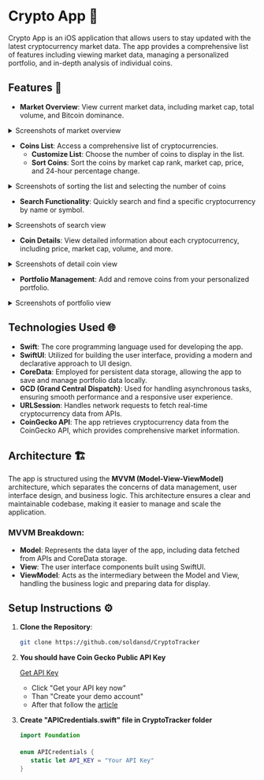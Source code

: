 # Crypto App 📱

Crypto App is an iOS application that allows users to stay updated with the latest cryptocurrency market data. The app provides a comprehensive list of features including viewing market data, managing a personalized portfolio, and in-depth analysis of individual coins.

## Features 🚀

- **Market Overview**: View current market data, including market cap, total volume, and Bitcoin dominance.

<details>
    <summary>Screenshots of market overview</summary>
    <img src="Screenshots/MarketOverviewDark.png" alt="MarketOverviewDark" width="320" />
    <img src="Screenshots/MarketOverviewLight.png" alt="MarketOverviewLight" width="320" />
</details>

- **Coins List**: Access a comprehensive list of cryptocurrencies.
  - **Customize List**: Choose the number of coins to display in the list.
  - **Sort Coins**: Sort the coins by market cap rank, market cap, price, and 24-hour percentage change.

<details>
    <summary>Screenshots of sorting the list and selecting the number of coins</summary>
    <img src="Screenshots/CoinsListDark.png" alt="CoinsListDark" width="320" />
    <img src="Screenshots/CoinsListLight.png" alt="CoinsListLight" width="320" />
    <img src="Screenshots/CoinsListDark2.png" alt="CoinsListDark" width="320" />
    <img src="Screenshots/CoinsListLight2.png" alt="CoinsListLight" width="320" />
</details>

- **Search Functionality**: Quickly search and find a specific cryptocurrency by name or symbol.

<details>
    <summary>Screenshots of search view</summary>
    <img src="Screenshots/SearchBarEmptyLight.png" alt="SearchBarWithDataLight" width="320" />
    <img src="Screenshots/SearchBarEmptyDark.png" alt="SearchBarEmptyDark" width="320" />
    <img src="Screenshots/SearchBarWithDataDark.png" alt="SearchBarWithDataDark" width="320" />
    <img src="Screenshots/SearchResultDark.png" alt="SearchResultDark" width="320" />
</details>

- **Coin Details**: View detailed information about each cryptocurrency, including price, market cap, volume, and more.

<details>
    <summary>Screenshots of detail coin view</summary>
    <img src="Screenshots/CoinDetailDark.png" alt="CoinDetailDark" width="320" />
    <img src="Screenshots/CoinDetailDark2.png" alt="CoinDetailDark2" width="320" />
    <img src="Screenshots/CoinDetailLight.png" alt="CoinDetailLight" width="320" />
    <img src="Screenshots/CoinDetailLight2.png" alt="CoinDetailLight2" width="320" />
    <img src="Screenshots/BuyCoinDark.png" alt="BuyCoinDark" width="320" />
    <img src="Screenshots/BuyCoinLight.png" alt="BuyCoinLight" width="320" />
    <img src="Screenshots/SellCoinLight.png" alt="SellCoinLight" width="320" />
    <img src="Screenshots/SellCoinDark.png" alt="SellCoinDark" width="320" />
    <img src="Screenshots/LoadingDark.png" alt="LoadingDark" width="320" />
    <img src="Screenshots/LoadingLight.png" alt="LoadingLight" width="320" />
</details>

- **Portfolio Management**: Add and remove coins from your personalized portfolio.

<details>
    <summary>Screenshots of portfolio view</summary>
    <img src="Screenshots/PortfolioDark.png" alt="PortfolioDark" width="320" />
    <img src="Screenshots/PortfolioLight.png" alt="PortfolioLight" width="320" />
    <img src="Screenshots/PortfolioEmptyDark.png" alt="PortfolioEmptyDark" width="320" />
    <img src="Screenshots/PortfolioEmptyLight.png" alt="PortfolioEmptyLight" width="320" />
</details>

## Technologies Used 🌐

- **Swift**: The core programming language used for developing the app.
- **SwiftUI**: Utilized for building the user interface, providing a modern and declarative approach to UI design.
- **CoreData**: Employed for persistent data storage, allowing the app to save and manage portfolio data locally.
- **GCD (Grand Central Dispatch)**: Used for handling asynchronous tasks, ensuring smooth performance and a responsive user experience.
- **URLSession**: Handles network requests to fetch real-time cryptocurrency data from APIs.
- **CoinGecko API**: The app retrieves cryptocurrency data from the CoinGecko API, which provides comprehensive market information.

## Architecture 🏗️

The app is structured using the **MVVM (Model-View-ViewModel)** architecture, which separates the concerns of data management, user interface design, and business logic. This architecture ensures a clear and maintainable codebase, making it easier to manage and scale the application.

### MVVM Breakdown:

- **Model**: Represents the data layer of the app, including data fetched from APIs and CoreData storage.
- **View**: The user interface components built using SwiftUI.
- **ViewModel**: Acts as the intermediary between the Model and View, handling the business logic and preparing data for display.

## Setup Instructions ⚙️

1. **Clone the Repository**: 
   ```bash
   git clone https://github.com/soldansd/CryptoTracker
2. **You should have Coin Gecko Public API Key**
    
    [Get API Key](https://www.coingecko.com/en/api)
    
    - Click "Get your API key now"
    - Than "Create your demo account"
    - After that follow the [article](https://docs.coingecko.com/v3.0.1/reference/setting-up-your-api-key)
    
3. **Create "APICredentials.swift" file in CryptoTracker folder**
    ```swift
    import Foundation
    
    enum APICredentials {
       static let API_KEY = "Your API Key"
    }

